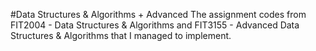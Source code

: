 #Data Structures & Algorithms + Advanced
The assignment codes from FIT2004 - Data Structures & Algorithms and FIT3155 - Advanced Data Structures & Algorithms that I managed to implement.
